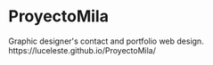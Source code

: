 # ProyectoMila

<p align="left">
Graphic designer's contact and portfolio web design. 
https://luceleste.github.io/ProyectoMila/</p>


